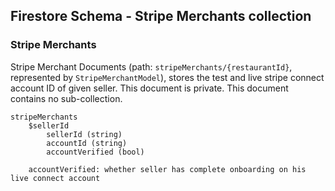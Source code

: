 ## Firestore Schema - Stripe Merchants collection

### Stripe Merchants

Stripe Merchant Documents (path: `stripeMerchants/{restaurantId}`, represented by
`StripeMerchantModel`), stores the test and live stripe connect account ID of given seller.
This document is private. This document contains no sub-collection.

```
stripeMerchants
    $sellerId
        sellerId (string)
        accountId (string)
        accountVerified (bool)
        
    accountVerified: whether seller has complete onboarding on his live connect account
```